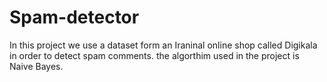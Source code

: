 # Spam-detector
In this project we use a dataset form an Iraninal online shop called Digikala in order to detect spam comments.
the algorthim used in the project is  Naive Bayes.

